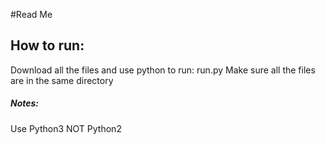 #Read Me

## How to run:

Download all the files and use python to run: run.py Make sure all the files
are in the same directory

##### Notes:
Use Python3 NOT Python2
